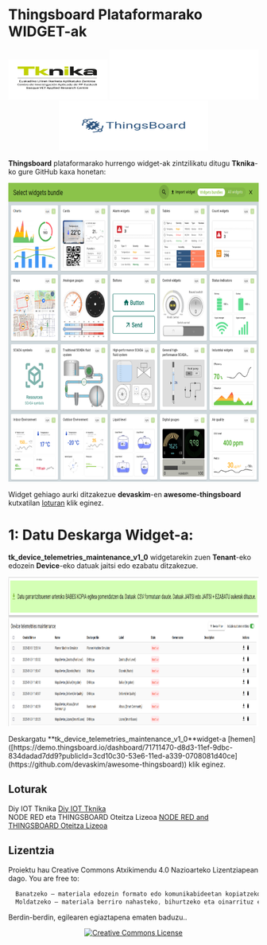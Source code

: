 # Thingsboard Plataformarako WIDGET-ak
<p align="center">
  <img src="https://raw.githubusercontent.com/Tknika/thingsboard-widgets/main/Irudiak/tknika.png" width="200" height="80">
  <img src="https://raw.githubusercontent.com/Tknika/thingsboard-widgets/main/Irudiak/White.png" width="300" height="100">
  <img src="https://raw.githubusercontent.com/Tknika/thingsboard-widgets/main/Irudiak/Thingsboard.png" width="300" height="100">
</p>

**Thingsboard** plataformarako hurrengo widget-ak zintzilikatu ditugu **Tknika**-ko gure GitHub kaxa honetan: 
<p align="center">
  <img src="https://raw.githubusercontent.com/Tknika/thingsboard-widgets/main/Irudiak/Widget_library_image.png" width="800" height="600">
</p>

Widget gehiago aurki ditzakezue **devaskim**-en **awesome-thingsboard** kutxatilan [loturan]([https://demo.thingsboard.io/dashboard/71711470-d8d3-11ef-9dbc-834dadad7dd9?publicId=3cd10c30-53e6-11ed-a339-0708081d40ce](https://github.com/devaskim/awesome-thingsboard)) klik eginez.


# 1: Datu Deskarga Widget-a: 
**tk_device_telemetries_maintenance_v1_0** widgetarekin zuen **Tenant**-eko edozein **Device**-eko datuak jaitsi edo ezabatu ditzakezue.

<p align="center">
  <img src="https://raw.githubusercontent.com/Tknika/thingsboard-widgets/main/Irudiak/tk_device_maintenance_photo.png" width="800" height="300">
</p>
Deskargatu  **tk_device_telemetries_maintenance_v1_0**widget-a [hemen]([https://demo.thingsboard.io/dashboard/71711470-d8d3-11ef-9dbc-834dadad7dd9?publicId=3cd10c30-53e6-11ed-a339-0708081d40ce](https://github.com/devaskim/awesome-thingsboard)) klik eginez.

## Loturak                            
 
Diy IOT Tknika [Diy IOT Tknika](https://www.youtube.com/watch?v=z61bxGR6Poo&list=PLOYSs5_FlYNtzRIuRgQhgzTNdCzludb6r&index=24)  
NODE RED eta THINGSBOARD Oteitza Lizeoa [NODE RED and THINGSBOARD Oteitza Lizeoa](https://www.youtube.com/playlist?list=PLLzgegoyyqcNHDIyPvh3pWa9Zu6rSWcN-)

## Lizentzia

Proiektu hau Creative Commons Atxikimendu 4.0 Nazioarteko Lizentziapean dago. 
You are free to:
```cpp
  Banatzeko — materiala edozein formato edo komunikabideetan kopiatzeko eta berriro banatzeko.
  Moldatzeko — materiala berriro nahasteko, bihurtzeko eta oinarrituz egiten den guztia, merkataritzarako ere.
```

Berdin-berdin, egilearen egiaztapena ematen baduzu..
<p align="center"> <a href="https://creativecommons.org/licenses/by/4.0/"> <img src="https://i.creativecommons.org/l/by/4.0/88x31.png" alt="Creative Commons License"> </a> </p>
